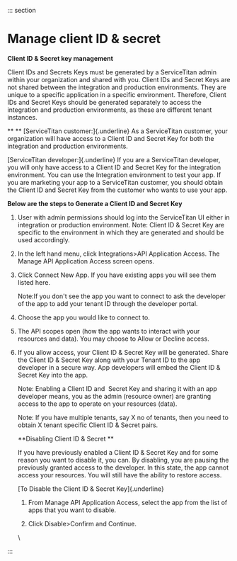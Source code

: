 <div>

::: section
<div>

<div>

</div>

<div>

<div>

# Manage client ID & secret

**Client ID & Secret key management**

Client IDs and Secrets Keys must be generated by a ServiceTitan admin
within your organization and shared with you. Client IDs and Secret Keys
are not shared between the integration and production environments. They
are unique to a specific application in a specific environment.
Therefore, Client IDs and Secret Keys should be generated separately to
access the integration and production environments, as these are
different tenant instances.

** ** [ServiceTitan customer:]{.underline} As a ServiceTitan customer,
your organization will have access to a Client ID and Secret Key for
both the integration and production environments. 

[ServiceTitan developer:]{.underline} If you are a ServiceTitan
developer, you will only have access to a Client ID and Secret Key for
the integration environment. You can use the Integration environment to
test your app. If you are marketing your app to a ServiceTitan customer,
you should obtain the Client ID and Secret Key from the customer who
wants to use your app.

**Below are the steps to Generate a Client ID and Secret Key**

1.  User with admin permissions should log into the ServiceTitan UI
    either in integration or production environment. Note: Client ID &
    Secret Key are specific to the environment in which they are
    generated and should be used accordingly.

2.  In the left hand menu, click Integrations\>API Application Access.
    The Manage API Application Access screen opens. 

3.  Click Connect New App. If you have existing apps you will see them
    listed here.

    Note:If you don\'t see the app you want to connect to ask the
    developer of the app to add your tenant ID through the developer
    portal.

4.  Choose the app you would like to connect to. 

5.  The API scopes open (how the app wants to interact with your
    resources and data). You may choose to Allow or Decline access.

6.  If you allow access, your Client ID & Secret Key will be generated.
    Share the Client ID & Secret Key along with your Tenant ID to the
    app developer in a secure way. App developers will embed the Client
    ID & Secret Key into the app.

    Note: Enabling a Client ID and  Secret Key and sharing it with an
    app developer means, you as the admin (resource owner) are granting
    access to the app to operate on your resources (data).

    Note: If you have multiple tenants, say X no of tenants, then you
    need to obtain X tenant specific Client ID & Secret pairs.

    **Disabling Client ID & Secret **

    If you have previously enabled a Client ID & Secret Key and for some
    reason you want to disable it, you can. By disabling, you are
    pausing the previously granted access to the developer. In this
    state, the app cannot access your resources. You will still have the
    ability to restore access. 

    [To Disable the Client ID & Secret Key]{.underline}

    1.  From Manage API Application Access, select the app from the list
        of apps that you want to disable. 

    2.  Click Disable\>Confirm and Continue. 

    \

</div>

</div>

</div>
:::

</div>
